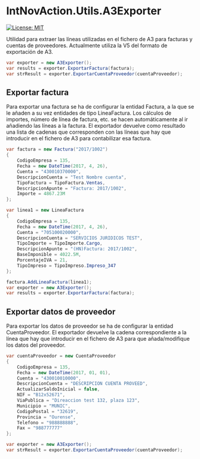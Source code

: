 # IntNovAction.Utils.A3Exporter
[![License: MIT](https://img.shields.io/badge/License-MIT-yellow.svg)](https://opensource.org/licenses/MIT)

Utilidad para extraer las líneas utilizadas en el fichero de A3 para facturas y cuentas de proveedores.
Actualmente utiliza la V5 del formato de exportación de A3.

```c#
var exporter = new A3Exporter();
var results = exporter.ExportarFactura(factura);
var strResult = exporter.ExportarCuentaProveedor(cuentaProveedor);
```

## Exportar factura
Para exportar una factura se ha de configurar la entidad Factura, a la que se le añaden a su vez entidades de tipo LineaFactura. Los cálculos de importes, número de línea de factura, etc. se hacen automáticamente al ir añadiendo las líneas a la factura.
El exportador devuelve como resultado una lista de cadenas que corresponden con las líneas que hay que introducir en el fichero de A3 para contabilizar esa factura.

```c#
var factura = new Factura("2017/1002")
{
    CodigoEmpresa = 135,
    Fecha = new DateTime(2017, 4, 26),
    Cuenta = "430010370000",
    DescripcionCuenta = "Test Nombre cuenta",
    TipoFactura = TipoFactura.Ventas,
    DescripcionApunte = "Factura: 2017/1002",
    Importe = 4867.23M
};

var linea1 = new LineaFactura
{
    CodigoEmpresa = 135,
    Fecha = new DateTime(2017, 4, 26),
    Cuenta = "705100020000",
    DescripcionCuenta = "SERVICIOS JURIDICOS TEST",
    TipoImporte = TipoImporte.Cargo,
    DescripcionApunte = "(HN)Factura: 2017/1002",
    BaseImponible = 4022.5M,
    PorcentajeIVA = 21,
    TipoImpreso = TipoImpreso.Impreso_347
};

factura.AddLineaFactura(linea1);
var exporter = new A3Exporter();
var results = exporter.ExportarFactura(factura);
```

## Exportar datos de proveedor
Para exportar los datos de proveedor se ha de configurar la entidad CuentaProveedor.
El exportador devuelve la cadena correspondiente a la línea que hay que introducir en el fichero de A3 para que añada/modifique los datos del proveedor.

```c#
var cuentaProveedor = new CuentaProveedor
{
    CodigoEmpresa = 135,
    Fecha = new DateTime(2017, 01, 01),
    Cuenta = "430010010000",
    DescripcionCuenta = "DESCRIPCION CUENTA PROVEED",
    ActualizarSaldoInicial = false,
    NIF = "B12x52671",
    ViaPublica = "Direaccion test 132, plaza 123",
    Municipio = "MUNIC",
    CodigoPostal = "32619",
    Provincia = "Ourense",
    Telefono = "988888888",
    Fax = "988777777"
};

var exporter = new A3Exporter();
var strResult = exporter.ExportarCuentaProveedor(cuentaProveedor);            
```
